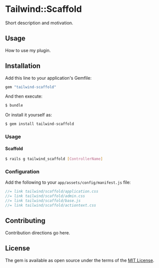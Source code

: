# Tailwind::Scaffold
Short description and motivation.

## Usage
How to use my plugin.

## Installation
Add this line to your application's Gemfile:

```ruby
gem "tailwind-scaffold"
```

And then execute:
```bash
$ bundle
```

Or install it yourself as:
```bash
$ gem install tailwind-scaffold
```

### Usage

#### Scaffold

```bash
$ rails g tailwind_scaffold [ControllerName]
```

### Configuration

Add the following to your `app/assets/config/manifest.js` file:

```js
//= link tailwind/scaffold/application.css
//= link tailwind/scaffold/admin.css
//= link tailwind/scaffold/base.js
//= link tailwind/scaffold/actiontext.css
```

## Contributing
Contribution directions go here.

## License
The gem is available as open source under the terms of the [MIT License](https://opensource.org/licenses/MIT).
